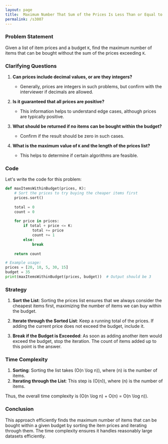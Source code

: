 ```yaml
---
layout: page
title:  Maximum Number That Sum of the Prices Is Less Than or Equal to K-out
permalink: /s3007
---
```


### Problem Statement

Given a list of item prices and a budget `K`, find the maximum number of items that can be bought without the sum of the prices exceeding `K`.

### Clarifying Questions

1. **Can prices include decimal values, or are they integers?**
   - Generally, prices are integers in such problems, but confirm with the interviewer if decimals are allowed.

2. **Is it guaranteed that all prices are positive?**
   - This information helps to understand edge cases, although prices are typically positive.

3. **What should be returned if no items can be bought within the budget?**
   - Confirm if the result should be zero in such cases.

4. **What is the maximum value of `K` and the length of the prices list?**
   - This helps to determine if certain algorithms are feasible.

### Code

Let's write the code for this problem:

```python
def maxItemsWithinBudget(prices, K):
    # Sort the prices to try buying the cheaper items first
    prices.sort()
    
    total = 0
    count = 0
    
    for price in prices:
        if total + price <= K:
            total += price
            count += 1
        else:
            break
    
    return count

# Example usage:
prices = [20, 10, 5, 30, 15]
budget = 35
print(maxItemsWithinBudget(prices, budget))  # Output should be 3
```

### Strategy

1. **Sort the List**: Sorting the prices list ensures that we always consider the cheapest items first, maximizing the number of items we can buy within the budget.
  
2. **Iterate through the Sorted List**: Keep a running total of the prices. If adding the current price does not exceed the budget, include it.
  
3. **Break if the Budget is Exceeded**: As soon as adding another item would exceed the budget, stop the iteration. The count of items added up to this point is the answer.

### Time Complexity

1. **Sorting**: Sorting the list takes \(O(n \log n)\), where \(n\) is the number of items.
2. **Iterating through the List**: This step is \(O(n)\), where \(n\) is the number of items.

Thus, the overall time complexity is \(O(n \log n) + O(n) = O(n \log n)\).

### Conclusion

This approach efficiently finds the maximum number of items that can be bought within a given budget by sorting the item prices and iterating through them. The time complexity ensures it handles reasonably large datasets efficiently.